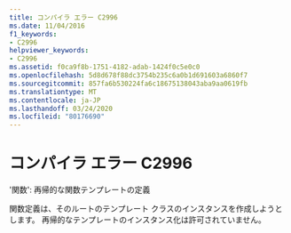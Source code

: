 ```yaml
---
title: コンパイラ エラー C2996
ms.date: 11/04/2016
f1_keywords:
- C2996
helpviewer_keywords:
- C2996
ms.assetid: f0ca9f8b-1751-4182-adab-1424f0c5e0c0
ms.openlocfilehash: 5d8d678f88dc3754b235c6a0b1d691603a6860f7
ms.sourcegitcommit: 857fa6b530224fa6c18675138043aba9aa0619fb
ms.translationtype: MT
ms.contentlocale: ja-JP
ms.lasthandoff: 03/24/2020
ms.locfileid: "80176690"
---
```

# <a name="compiler-error-c2996"></a>コンパイラ エラー C2996

'関数': 再帰的な関数テンプレートの定義

関数定義は、そのルートのテンプレート クラスのインスタンスを作成しようとします。 再帰的なテンプレートのインスタンス化は許可されていません。
